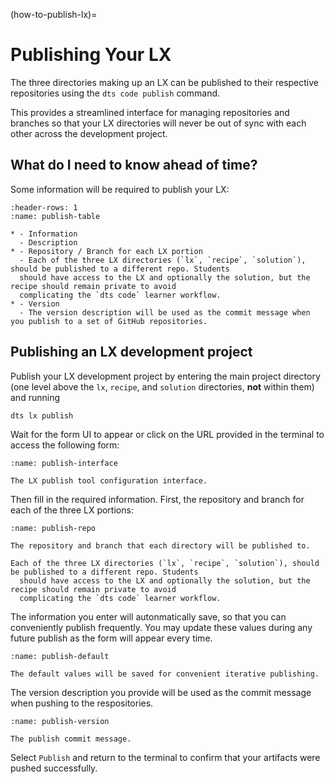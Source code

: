 (how-to-publish-lx)=
# Publishing Your LX

The three directories making up an LX can be published to their respective repositories 
using the `dts code publish` command.  

This provides a streamlined interface for managing repositories and branches so that your LX directories 
will never be out of sync with each other across the development project.


## What do I need to know ahead of time?

Some information will be required to publish your LX:

```{list-table} LX publishing requirements
:header-rows: 1
:name: publish-table

* - Information
  - Description
* - Repository / Branch for each LX portion
  - Each of the three LX directories (`lx`, `recipe`, `solution`), should be published to a different repo. Students 
  should have access to the LX and optionally the solution, but the recipe should remain private to avoid 
  complicating the `dts code` learner workflow. 
* - Version
  - The version description will be used as the commit message when you publish to a set of GitHub repositories.
```

## Publishing an LX development project

Publish your LX development project by entering the main project directory (one level above the `lx`, `recipe`, and 
`solution` directories, **not** within them) and running

    dts lx publish

Wait for the form UI to appear or click on the URL provided in the terminal to access the following form:

```{figure} ../../_images/create/publish-interface.png
:name: publish-interface

The LX publish tool configuration interface.
```

Then fill in the required information.  First, the repository and branch for each of the three LX portions:

```{figure} ../../_images/create/publish-repo.png
:name: publish-repo

The repository and branch that each directory will be published to.
```

```{important}
Each of the three LX directories (`lx`, `recipe`, `solution`), should be published to a different repo. Students 
  should have access to the LX and optionally the solution, but the recipe should remain private to avoid 
  complicating the `dts code` learner workflow.
```

The information you enter will autonmatically save, so that you can conveniently publish frequently. You may update 
these values during any future publish as the form will appear every time.

```{figure} ../../_images/create/publish-default.png
:name: publish-default

The default values will be saved for convenient iterative publishing.
```

The version description you provide will be used as the commit message when pushing to the respositories.

```{figure} ../../_images/create/publish-version.png
:name: publish-version

The publish commit message.
```

Select `Publish` and return to the terminal to confirm that your artifacts were pushed successfully.
